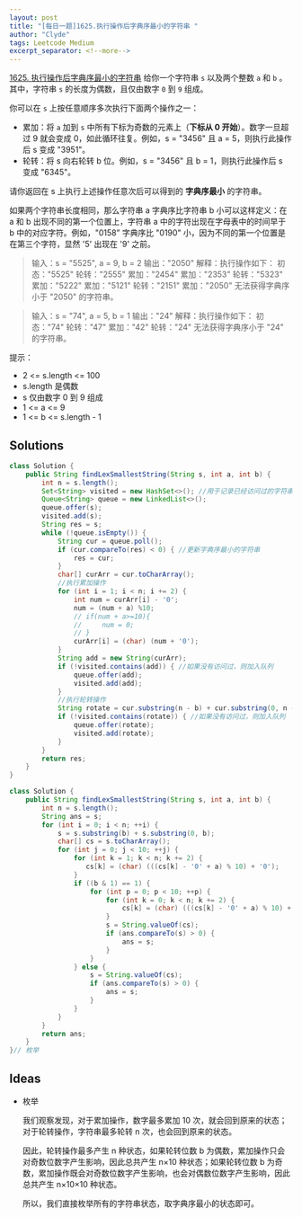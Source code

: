 ```yaml
---
layout: post
title: "[每日一题]1625.执行操作后字典序最小的字符串 "
author: "Clyde"
tags: Leetcode Medium
excerpt_separator: <!--more-->
---
```


[1625. 执行操作后字典序最小的字符串](https://leetcode.cn/problems/lexicographically-smallest-string-after-applying-operations/)   给你一个字符串 `s` 以及两个整数 `a` 和 `b` 。其中，字符串 `s` 的长度为偶数，且仅由数字 `0` 到 `9` 组成。<!--more-->

你可以在 `s` 上按任意顺序多次执行下面两个操作之一：

- 累加：将  `a` 加到 `s` 中所有下标为奇数的元素上（**下标从 0 开始**）。数字一旦超过 9 就会变成 0，如此循环往复。例如，s = "3456" 且 a = 5，则执行此操作后 s 变成 "3951"。
- 轮转：将 s 向右轮转 b 位。例如，s = "3456" 且 b = 1，则执行此操作后 s 变成 "6345"。

请你返回在 s 上执行上述操作任意次后可以得到的 **字典序最小** 的字符串。

如果两个字符串长度相同，那么字符串 a 字典序比字符串 b 小可以这样定义：在 a 和 b 出现不同的第一个位置上，字符串 a 中的字符出现在字母表中的时间早于 b 中的对应字符。例如，"0158” 字典序比 "0190" 小，因为不同的第一个位置是在第三个字符，显然 '5' 出现在 '9' 之前。

>  输入：s = "5525", a = 9, b = 2
>  输出："2050"
>  解释：执行操作如下：
>  初态："5525"
>  轮转："2555"
>  累加："2454"
>  累加："2353"
>  轮转："5323"
>  累加："5222"
>  累加："5121"
>  轮转："2151"
>  累加："2050"
>  无法获得字典序小于 "2050" 的字符串。


>输入：s = "74", a = 5, b = 1
>输出："24"
>解释：执行操作如下：
>初态："74"
>轮转："47"
>累加："42"
>轮转："24"
>无法获得字典序小于 "24" 的字符串。


提示：

- 2 <= s.length <= 100
- s.length 是偶数
- s 仅由数字 0 到 9 组成
- 1 <= a <= 9
- 1 <= b <= s.length - 1


##  Solutions


```java
class Solution {
    public String findLexSmallestString(String s, int a, int b) {
        int n = s.length();
        Set<String> visited = new HashSet<>(); //用于记录已经访问过的字符串
        Queue<String> queue = new LinkedList<>();
        queue.offer(s);
        visited.add(s);
        String res = s;
        while (!queue.isEmpty()) {
            String cur = queue.poll();
            if (cur.compareTo(res) < 0) { //更新字典序最小的字符串
                res = cur;
            }
            char[] curArr = cur.toCharArray();
            //执行累加操作
            for (int i = 1; i < n; i += 2) {
                int num = curArr[i] - '0';
                num = (num + a) %10;
                // if(num + a>=10){
                //     num = 0;
                // }
                curArr[i] = (char) (num + '0');
            }
            String add = new String(curArr);
            if (!visited.contains(add)) { //如果没有访问过，则加入队列
                queue.offer(add);
                visited.add(add);
            }
            //执行轮转操作
            String rotate = cur.substring(n - b) + cur.substring(0, n - b);
            if (!visited.contains(rotate)) { //如果没有访问过，则加入队列
                queue.offer(rotate);
                visited.add(rotate);
            }
        }
        return res;
    }
}
```

```java
class Solution {
    public String findLexSmallestString(String s, int a, int b) {
        int n = s.length();
        String ans = s;
        for (int i = 0; i < n; ++i) {
            s = s.substring(b) + s.substring(0, b);
            char[] cs = s.toCharArray();
            for (int j = 0; j < 10; ++j) {
                for (int k = 1; k < n; k += 2) {
                   cs[k] = (char) (((cs[k] - '0' + a) % 10) + '0');
                }
                if ((b & 1) == 1) {
                    for (int p = 0; p < 10; ++p) {
                        for (int k = 0; k < n; k += 2) {
                            cs[k] = (char) (((cs[k] - '0' + a) % 10) + '0');
                        }
                        s = String.valueOf(cs);
                        if (ans.compareTo(s) > 0) {
                            ans = s;
                        }
                    }
                } else {
                    s = String.valueOf(cs);
                    if (ans.compareTo(s) > 0) {
                        ans = s;
                    }
                }
            }
        }
        return ans;
    }
}// 枚举
```

##  Ideas

- 枚举

  我们观察发现，对于累加操作，数字最多累加 10 次，就会回到原来的状态；对于轮转操作，字符串最多轮转 n 次，也会回到原来的状态。
  
  因此，轮转操作最多产生 n 种状态，如果轮转位数 b 为偶数，累加操作只会对奇数位数字产生影响，因此总共产生 n×10 种状态；如果轮转位数 b 为奇数，累加操作既会对奇数位数字产生影响，也会对偶数位数字产生影响，因此总共产生 n×10×10 种状态。
  
  所以，我们直接枚举所有的字符串状态，取字典序最小的状态即可。
  
  
